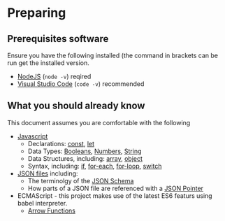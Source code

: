 # Preparing

## Prerequisites software

Ensure you have the following installed (the command in brackets can be run get the installed version.

* [NodeJS](https://nodejs.org/en/download/package-manager/) (`node -v`) reqired
* [Visual Studio Code](https://code.visualstudio.com/docs/setup/setup-overview) (`code -v`) recommended

## What you should already know

This document assumes you are comfortable with the following

* [Javascript](https://www.w3schools.com/js/default.asp)
	* Declarations: [const](https://www.w3schools.com/js/js_const.asp), [let](https://www.w3schools.com/js/js_let.asp) 
	* Data Types: [Booleans](https://www.w3schools.com/js/js_booleans.asp), [Numbers](https://www.w3schools.com/js/js_numbers.asp), [String](https://www.w3schools.com/js/js_strings.asp)
	* Data Structures, including: [array](https://www.w3schools.com/js/js_arrays.asp), [object](https://www.w3schools.com/js/js_objects.asp)
	* Syntax, including: [if](https://www.w3schools.com/js/js_if_else.asp), [for-each](https://www.w3schools.com/js/js_loop_forin.asp), [for-loop](https://www.w3schools.com/js/js_loop_for.asp), [switch](https://www.w3schools.com/js/js_switch.asp)
* [JSON files](https://www.w3schools.com/js/js_json_intro.asp) including:
	* The terminolgy of the [JSON Schema](https://json-schema.org/understanding-json-schema/reference/)
	* How parts of a JSON file are referenced with a [JSON Pointer](https://tools.ietf.org/html/rfc6901)
* ECMAScript - this project makes use of the latest ES6 featurs using babel interpreter.
	* [Arrow Functions](https://www.w3schools.com/js/js_arrow_function.asp)
